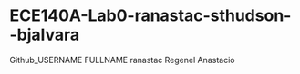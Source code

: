 # ECE140A-Lab0-ranastac-sthudson--bjalvara
Github_USERNAME        FULLNAME
ranastac               Regenel Anastacio
